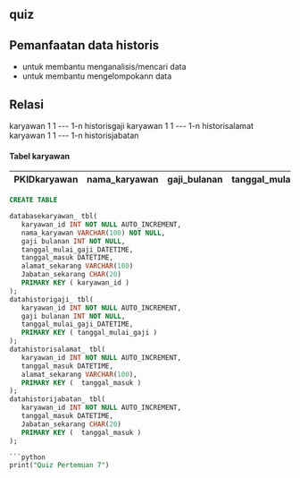 ## quiz
## Pemanfaatan data historis
- untuk membantu menganalisis/mencari data
- untuk membantu mengelompokann data

## Relasi
karyawan 1 1 --- 1-n historisgaji
karyawan 1 1 --- 1-n historisalamat
karyawan 1 1 --- 1-n historisjabatan

#### Tabel karyawan
|PKIDkaryawan|nama_karyawan|gaji_bulanan|tanggal_mulai_gaji|tanggal_masuk|alamat_sekarang|jabatan_sekarang|
|---|---|---|---|---|---|---|


```sql
CREATE TABLE

databasekaryawan_ tbl(
   karyawan_id INT NOT NULL AUTO_INCREMENT,
   nama_karyawan VARCHAR(100) NOT NULL,
   gaji bulanan INT NOT NULL,
   tanggal_mulai_gaji_DATETIME,
   tanggal_masuk DATETIME,
   alamat_sekarang VARCHAR(100)
   Jabatan_sekarang CHAR(20)
   PRIMARY KEY ( karyawan_id )
);
datahistorigaji_ tbl(
   karyawan_id INT NOT NULL AUTO_INCREMENT,
   gaji bulanan INT NOT NULL,
   tanggal_mulai_gaji_DATETIME,
   PRIMARY KEY ( tanggal_mulai_gaji )
);
datahistorisalamat_ tbl(
   karyawan_id INT NOT NULL AUTO_INCREMENT,
   tanggal_masuk DATETIME,
   alamat_sekarang VARCHAR(100),
   PRIMARY KEY (  tanggal_masuk )
);
datahistorijabatan_ tbl(
   karyawan_id INT NOT NULL AUTO_INCREMENT,
   tanggal_masuk DATETIME,
   Jabatan_sekarang CHAR(20)
   PRIMARY KEY (  tanggal_masuk )
);

```python
print("Quiz Pertemuan 7")
```

